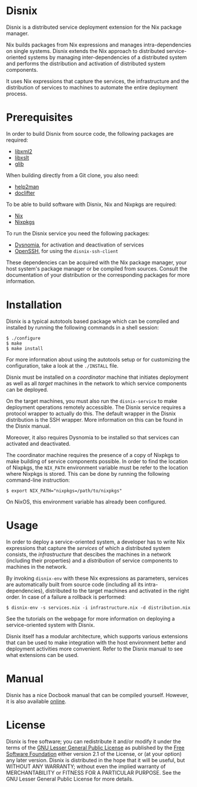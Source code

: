 Disnix
======
Disnix is a distributed service deployment extension for the Nix package manager.

Nix builds packages from Nix expressions and manages intra-dependencies on 
single systems. Disnix extends the Nix approach to distributed service-oriented
systems by managing inter-dependencies  of a distributed system and performs the
distribution and activation of distributed system components.

It uses Nix expressions that capture the services, the infrastructure and the
distribution of services to machines to automate the entire deployment process.

Prerequisites
=============
In order to build Disnix from source code, the following packages are required:

* [libxml2](http://xmlsoft.org)
* [libxslt](http://xmlsoft.org)
* [glib](https://developer.gnome.org/glib)

When building directly from a Git clone, you also need:

* [help2man](https://www.gnu.org/software/help2man)
* [doclifter](http://www.catb.org/esr/doclifter)

To be able to build software with Disnix, Nix and Nixpkgs are required:

* [Nix](http://www.nixos.org/nix)
* [Nixpkgs](http://www.nixos.org/nixpkgs)

To run the Disnix service you need the following packages:

* [Dysnomia](https://github.com/svanderburg/dysnomia), for activation and deactivation of services
* [OpenSSH](http://www.openssh.org), for using the `disnix-ssh-client`

These dependencies can be acquired with the Nix package manager, your host
system's package manager or be compiled from sources. Consult the documentation
of your distribution or the corresponding packages for more information.

Installation
============
Disnix is a typical autotools based package which can be compiled and installed
by running the following commands in a shell session:

    $ ./configure
    $ make
    $ make install

For more information about using the autotools setup or for customizing the
configuration, take a look at the `./INSTALL` file.

Disnix must be installed on a *coordinator* machine that initiates deployment as
well as all *target* machines in the network to which service components can be
deployed.

On the target machines, you must also run the `disnix-service` to make deployment
operations remotely accessible. The Disnix service requires a protocol wrapper
to actually do this. The default wrapper in the Disnix distribution is the SSH
wrapper. More information on this can be found in the Disnix manual.

Moreover, it also requires Dysnomia to be installed so that services can
activated and deactivated.

The coordinator machine requires the presence of a copy of Nixpkgs to make
building of service components possible. In order to find the location of
Nixpkgs, the `NIX_PATH` environment variable must be refer to the location where
Nixpkgs is stored. This can be done by running the following command-line
instruction:

    $ export NIX_PATH="nixpkgs=/path/to/nixpkgs"

On NixOS, this environment variable has already been configured.

Usage
=====
In order to deploy a service-oriented system, a developer has to write Nix
expressions that capture the *services* of which a distributed system consists,
the *infrastructure* that descibes the machines in a network (including their
properties) and a *distribution* of service components to machines in the
network.

By invoking `disnix-env` with these Nix expressions as parameters, services are
automatically built from source code (including all its intra-dependencies),
distributed to the target machines and activated in the right order. In case of a
failure a rollback is performed:

    $ disnix-env -s services.nix -i infrastructure.nix -d distribution.nix
 
See the tutorials on the webpage for more information on deploying a
service-oriented system with Disnix.

Disnix itself has a modular architecture, which supports various extensions that
can be used to make integration with the host environment better and deployment
activities more convenient. Refer to the Disnix manual to see what extensions can
be used.

Manual
======
Disnix has a nice Docbook manual that can be compiled yourself. However, it is
also available [online](http://hydra.nixos.org/job/disnix/disnix-trunk/tarball/latest/download-by-type/doc/manual).

License
=======
Disnix is free software; you can redistribute it and/or modify it under the terms
of the [GNU Lesser General Public License](http://www.gnu.org/licenses/lgpl.html)
as published by the [Free Software Foundation](http://www.fsf.org) either version
2.1 of the License, or (at your option) any later version. Disnix is distributed
in the hope that it will be useful, but WITHOUT ANY WARRANTY; without even the
implied warranty of MERCHANTABILITY or FITNESS FOR A PARTICULAR PURPOSE. See the
GNU Lesser General Public License for more details.
